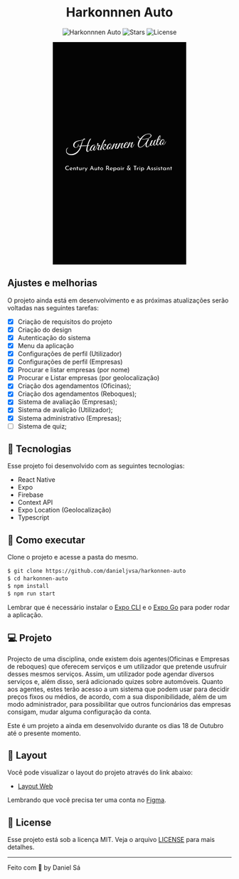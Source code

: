 <h1 align="center">
  Harkonnnen Auto
</h1>

<p align="center">
  <img src="https://img.shields.io/static/v1?label=App&message=Harkonnen_Auto&color=8257E5&labelColor=000000" alt="Harkonnnen Auto" />
  
  <img src="https://img.shields.io/github/stars/danieljvsa/harkonnen-auto?label=stars&message=MIT&color=8257E5&labelColor=000000" alt="Stars">

  <img  src="https://img.shields.io/static/v1?label=license&message=MIT&color=8257E5&labelColor=000000" alt="License">   
</p>

<div align="center">
  <img src="https://github.com/danieljvsa/harkonnen-auto/blob/main/assets/image/splash.png" height="500" width="300" align="center"/>
</div>

## Ajustes e melhorias

O projeto ainda está em desenvolvimento e as próximas atualizações serão voltadas nas seguintes tarefas:

- [x] Criação de requisitos do projeto 
- [x] Criação do design 
- [x] Autenticação do sistema 
- [x] Menu da aplicação 
- [x] Configurações de perfil (Utilizador)
- [x] Configurações de perfil (Empresas)    
- [x] Procurar e listar empresas (por nome) 
- [x] Procurar e Listar empresas (por geolocalização)
- [x] Criação dos agendamentos (Oficinas); 
- [x] Criação dos agendamentos (Reboques); 
- [x] Sistema de avaliação (Empresas); 
- [x] Sistema de avalição (Utilizador); 
- [x] Sistema administrativo (Empresas); 
- [ ] Sistema de quiz; 

## 🧪 Tecnologias

Esse projeto foi desenvolvido com as seguintes tecnologias:

- React Native
- Expo
- Firebase
- Context API
- Expo Location (Geolocalização)
- Typescript

## 🚀 Como executar

Clone o projeto e acesse a pasta do mesmo.

```bash
$ git clone https://github.com/danieljvsa/harkonnen-auto
$ cd harkonnen-auto
$ npm install
$ npm run start
```
Lembrar que é necessário instalar o [Expo CLI](https://docs.expo.dev/workflow/expo-cli/) e o [Expo Go](https://expo.dev/client) para poder rodar a aplicação. 

## 💻 Projeto

Projecto de uma disciplina, onde existem dois agentes(Oficinas e Empresas de reboques) que oferecem serviços e um utilizador que pretende usufruir desses mesmos serviços.
Assim, um utilizador pode agendar diversos serviços e, além disso, será adicionado quizes sobre automóveis.
Quanto aos agentes, estes terão acesso a um sistema que podem usar para decidir preços fixos ou médios, de acordo, com a sua disponibilidade, além de um modo administrador,
para possibilitar que outros funcionários das empresas consigam, mudar alguma configuração da conta.

Este é um projeto a ainda em desenvolvido durante os dias 18 de Outubro até o presente momento.

## 🔖 Layout

Você pode visualizar o layout do projeto através do link abaixo:

- [Layout Web](https://www.figma.com/file/XrBWwiyI9xJoR1bcPG0Ifv/Harkonnen-Auto---CenturyAutoRepair%26TripAssistant?node-id=0%3A1) 

Lembrando que você precisa ter uma conta no [Figma](http://figma.com/).

## 📝 License

Esse projeto está sob a licença MIT. Veja o arquivo [LICENSE](LICENSE.md) para mais detalhes.

---

Feito com 💜 by Daniel Sá 

